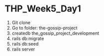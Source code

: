 # THP_Week5_Day1
1. Git clone
2. Go to folder: the-gossip-project
2. createdb the_gossip_project_development
3. rails db:migrate
4. rails db:seed
5. rails server